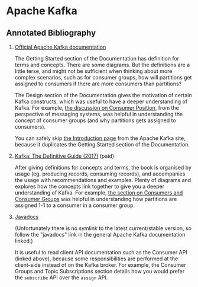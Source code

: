 # Apache Kafka

## Annotated Bibliography

1. [Official Apache Kafka documentation](https://kafka.apache.org/documentation)

   The Getting Started section of the Documentation has definition for terms and concepts. There are some diagrams. But the definitions are a little terse, and might not be sufficient when thinking about more complex scenarios, such as for consumer groups, how will partitions get assigned to consumers if there are more consumers than partitions? 

   The Design section of the Documentation gives the motivation of certain Kafka constructs, which was useful to have a deeper understanding of Kafka. For example, [the discussion on Consumer Position](https://kafka.apache.org/documentation/#design_consumerposition), from the perspective of messaging systems, was helpful in understanding the concept of consumer groups (and why partitions gets assigned to consumers).

   You can safely skip [the Introduction page](https://kafka.apache.org/intro) from the Apache Kafka site, because it duplicates the Getting Started section of the Documentation.

1. [Kafka: The Definitive Guide (2017)](https://learning.oreilly.com/library/view/kafka-the-definitive/9781491936153/) (paid)

   After giving definitions for concepts and terms, the book is organised by usage (eg. producing records, consuming records), and accompanies the usage with recommendations and examples. Plenty of diagrams and explores how the concepts link together to give you a deeper understanding of Kafka. For example, [the section on Consumers and Consumer Groups](https://learning.oreilly.com/library/view/kafka-the-definitive/9781491936153/ch04.html#idm45788273657144) was helpful in understanding how partitions are assigned 1-1 to a consumer in a consumer group.

1. [Javadocs](https://kafka.apache.org/documentation/#consumerapi)

   (Unfortunately there is no symlink to the latest current/stable version, so follow the "javadocs" link in the general Apache Kafka documentation linked.)

   It is useful to read client API documentation such as the Consumer API (linked above), because some responsibilities are performed at the client-side instead of on the Kafka broker. For example, the Consumer Groups and Topic Subscriptions section details how you would prefer the `subscribe` API over the `assign` API.
